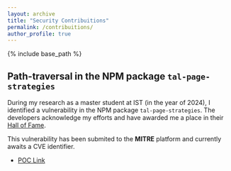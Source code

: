 ```yaml
---
layout: archive
title: "Security Contribuitions"
permalink: /contribuitions/
author_profile: true
---
```


{% include base_path %}

## Path-traversal in the NPM package `tal-page-strategies`

During my research as a master student at IST (in the year of 2024), I identified a vulnerability in the NPM package `tal-page-strategies`. The developers acknowledge my efforts and have awarded me a place in their [Hall of Fame](https://www.bbc.com/backstage/security-disclosure-policy/acknowledgements/).

This vulnerability has been submited to the **MITRE** platform and currently awaits a CVE identifier.

* [POC Link](https://gist.github.com/guilherme-goncalves793/aea8f082395f747b055ea58b4c8a840e)
